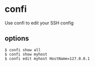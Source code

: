 # confi
Use confi to edit your SSH config

## options
```
$ confi show all
$ confi show myhost
$ confi edit myhost HostName=127.0.0.1
```
